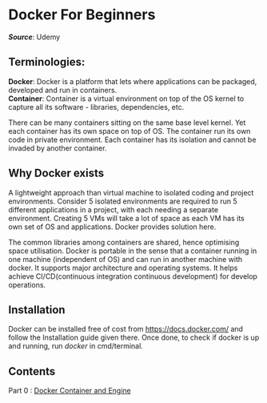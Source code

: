 # Docker For Beginners
***Source***: Udemy
## Terminologies:
**Docker**: Docker is a platform that lets where applications can be packaged,
developed and run in containers.  
**Container**: Container is a virtual environment on top of the OS kernel to
capture all its software - libraries, dependencies, etc.

There can be many containers sitting on the same base level kernel. Yet each container
has its own space on top of OS. The container run its own code in private environment.
Each container has its isolation and cannot be invaded by another container.

## Why Docker exists
A lightweight approach than virtual machine to isolated coding and project environments.
Consider 5 isolated environments are required to run 5 different applications in
a project, with each needing a separate environment. Creating 5 VMs will take a lot
of space as each VM has its own set of OS and applications. Docker provides solution here.

The common libraries among containers are shared, hence optimising space utilisation.
Docker is portable in the sense that a container running in one machine
(independent of OS) and can run in another machine with docker. It supports major
architecture and operating systems. It helps achieve CI/CD(continuous integration
continuous development) for develop operations.

## Installation
Docker can be installed free of cost from https://docs.docker.com/ and follow the Installation
guide given there. Once done, to check if docker is up and running, run *docker* in cmd/terminal.

## Contents
Part 0 : [Docker Container and Engine](https://github.com/code-lucidal58/learning_docker/blob/master/part_0_docker_container_and_engine.md)
